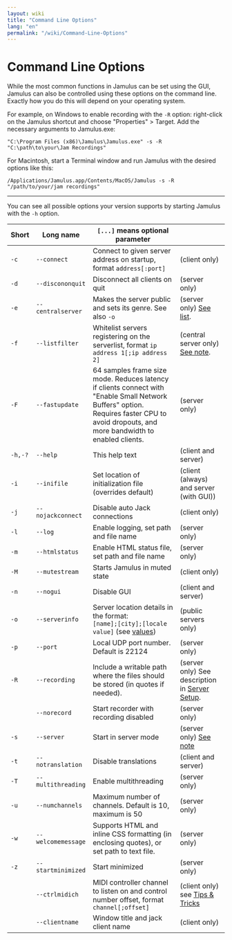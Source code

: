 ```yaml
---
layout: wiki
title: "Command Line Options"
lang: "en"
permalink: "/wiki/Command-Line-Options"
---
```


# Command Line Options

While the most common functions in Jamulus can be set using the GUI, Jamulus can also be controlled using these options on the command line. Exactly how you do this will depend on your operating system.

For example, on Windows to enable recording with the `-R` option: right-click on the Jamulus shortcut and choose "Properties" > Target. Add the necessary arguments to Jamulus.exe:

```shell
"C:\Program Files (x86)\Jamulus\Jamulus.exe" -s -R "C:\path\to\your\Jam Recordings"
```

For Macintosh, start a Terminal window and run Jamulus with the desired options like this:

```shell
/Applications/Jamulus.app/Contents/MacOS/Jamulus -s -R "/path/to/your/jam recordings"
```

***

You can see all possible options your version supports by starting Jamulus with the `-h` option.


| Short | Long name | `[...]` means optional parameter | |
|-------|-----------|----------------------------------|-|
|    `-c` |`--connect`        | Connect to given server address on startup, format `address[:port]` | (client only) |
|    `-d` |`--discononquit`   | Disconnect all clients on quit | (server only) |
|    `-e` |`--centralserver`  | Makes the server public and sets its genre. See also `-o`| (server only) [See list](Central-Servers). |
|    `-f` |`--listfilter`     | Whitelist servers registering on the serverlist, format `ip address 1[;ip address 2]` | (central server only) [See note](Choosing-a-Server-Type#3-central). |
|    `-F` |`--fastupdate`     | 64 samples frame size mode. Reduces latency if clients connect with "Enable Small Network Buffers" option. Requires faster CPU to avoid dropouts, and more bandwidth to enabled clients. | (server only) |
| `-h,-?` |`--help`           | This help text | (client and server) |
|    `-i` |`--inifile`        | Set location of initialization file (overrides default) | (client (always) and server (with GUI)) |
|    `-j` |`--nojackconnect`  | Disable auto Jack connections | (client only) |
|    `-l` |`--log` | Enable logging, set path and file name | (server only) |
|    `-m` |`--htmlstatus`     | Enable HTML status file, set path and file name | (server only) |
|    `-M` |`--mutestream`     | Starts Jamulus in muted state | (client only) |
|    `-n` |`--nogui`          | Disable GUI | (client and server) |
|    `-o` |`--serverinfo`     | Server location details in the format: <br/>`[name];[city];[locale value]` (see [values](https://doc.qt.io/qt-5/qlocale.html#Country-enum))| (public servers only) |
|    `-p` |`--port`           | Local UDP port number. Default is 22124 | (server only) |
|    `-R` |`--recording`      | Include a writable path where the files should be stored (in quotes if needed). | (server only) See description in [Server Setup](Server-Win-Mac#recording). |
|       | `--norecord`      | Start recorder with recording disabled | (server only) |
|    `-s` |`--server`         | Start in server mode | (server only) [See note](Choosing-a-Server-Type) |
|    `-t` |`--notranslation`  | Disable translations | (client and server) |
|    `-T` |`--multithreading` | Enable multithreading | (server only) |
|    `-u` |`--numchannels`    | Maximum number of channels. Default is 10, maximum is 50 | (server only) |
|    `-w` |`--welcomemessage` | Supports HTML and inline CSS formatting (in enclosing quotes), or set path to text file. | (server only) |
|    `-z` |`--startminimized` | Start minimized | (server only) |
|       |`--ctrlmidich`     | MIDI controller channel to listen on and control number offset, format `channel[;offset]` | (client only) see [Tips & Tricks](Tips-Tricks-More#Using-the-–ctrlmidich-MIDI-controller-channel-option) |
|       |`--clientname`     | Window title and jack client name | (client only) |
